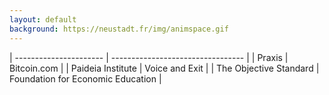 ```yaml
---
layout: default
background: https://neustadt.fr/img/animspace.gif
---
```



| ---------------------- | --------------------------------- |
| Praxis                 | Bitcoin.com                       |
| Paideia Institute      | Voice and Exit                    |
| The Objective Standard | Foundation for Economic Education |
